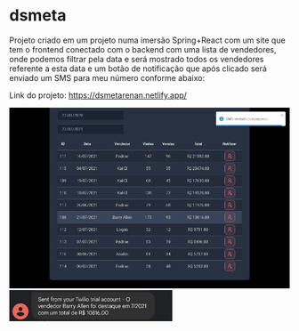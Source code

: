 # dsmeta

Projeto criado em um projeto numa imersão Spring+React com um site que tem o frontend conectado com o backend com uma lista de vendedores, onde podemos filtrar pela data e será mostrado todos os vendedores referente a esta data e um botão de notificação que após clicado será enviado um SMS para meu número conforme abaixo:

Link do projeto: https://dsmetarenan.netlify.app/

![smsEnviado](https://github.com/renanbaratella/dsmeta/blob/main/frontend/src/assets/img/smsEnviado.png)
![smsRecebido](https://github.com/renanbaratella/dsmeta/blob/main/frontend/src/assets/img/smsRecebido.png)
